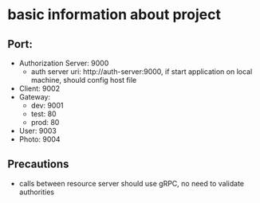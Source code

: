 # basic information about project
## Port:
- Authorization Server: 9000
  - auth server uri: http://auth-server:9000, if start application on local machine, should config host file
- Client: 9002  
- Gateway: 
    - dev: 9001
    - test: 80
    - prod: 80
- User: 9003
- Photo: 9004
## Precautions
- calls between resource server should use gRPC, no need to validate authorities

